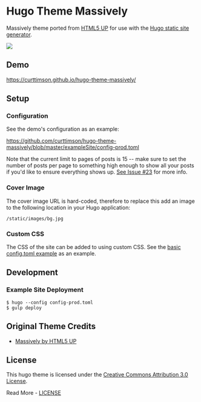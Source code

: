 # Hugo Theme Massively

Massively theme ported from [HTML5 UP](https://html5up.net/) for use with the [Hugo static site generator](https://gohugo.io/).

![](images/device-screenshots.png)

## Demo

https://curttimson.github.io/hugo-theme-massively/

## Setup

### Configuration

See the demo's configuration as an example:

https://github.com/curttimson/hugo-theme-massively/blob/master/exampleSite/config-prod.toml

Note that the current limit to pages of posts is 15 -- make sure to set the number of posts per page to something high enough to show all your posts if you'd like to ensure everything shows up. [See Issue #23](https://github.com/curttimson/hugo-theme-massively/issues/23) for more info.

### Cover Image

The cover image URL is hard-coded, therefore to replace this add an image to the following location in your Hugo application:

```
/static/images/bg.jpg
```

### Custom CSS
The CSS of the site can be added to using custom CSS. See the [basic config.toml example](https://github.com/curttimson/hugo-theme-massively/blob/master/exampleSite/config.toml) as an example.

## Development

### Example Site Deployment

```
$ hugo --config config-prod.toml
$ gulp deploy
```

## Original Theme Credits

 - [Massively by HTML5 UP](https://html5up.net/massively)

 ## License

This hugo theme is licensed under the [Creative Commons Attribution 3.0 License](https://creativecommons.org/licenses/by/3.0/). 

Read More - [LICENSE](LICENSE)
